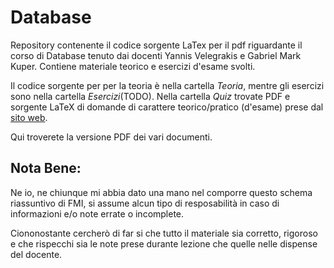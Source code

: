 # Database
Repository contenente il codice sorgente LaTex per il pdf riguardante il corso di Database tenuto dai docenti Yannis Velegrakis e Gabriel Mark Kuper.
Contiene materiale teorico e esercizi d'esame svolti.

Il codice sorgente per per la teoria è nella cartella _Teoria_, mentre gli esercizi sono nella cartella _Esercizi_(TODO).
Nella cartella _Quiz_ trovate PDF e sorgente LaTeX di domande di carattere teorico/pratico (d'esame) prese dal [sito web](https://www.analyticsvidhya.com/blog/2017/01/46-questions-on-sql-to-test-a-data-science-professional-skilltest-solution/).

Qui troverete la versione PDF dei vari documenti.

## Nota Bene:
Ne io, ne chiunque mi abbia dato una mano nel comporre questo schema riassuntivo di FMI, si assume alcun tipo di resposabilità in caso di informazioni e/o note errate o incomplete.

Ciononostante cercherò di far si che tutto il materiale sia corretto, rigoroso e che rispecchi sia le note prese durante lezione che quelle nelle dispense del docente.
